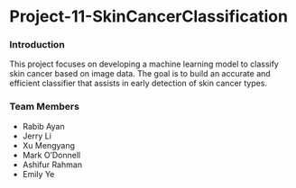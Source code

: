 # Project-11-SkinCancerClassification
### Introduction
This project focuses on developing a machine learning model to classify skin cancer based on image data. The goal is to build an accurate and efficient classifier that assists in early detection of skin cancer types.

### Team Members
- Rabib Ayan​
- Jerry Li​
- Xu Mengyang​
- Mark O’Donnell​
- Ashifur Rahman​
- Emily Ye
